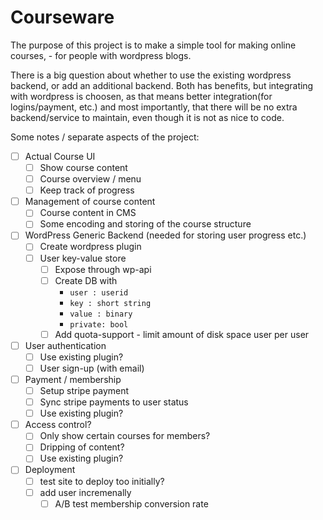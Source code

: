 # Courseware

The purpose of this project is to make a simple tool for making online courses, - for people with wordpress blogs.

There is a big question about whether to use the existing wordpress backend, or add an additional backend. Both has benefits, but integrating with wordpress is choosen, as that means better integration(for logins/payment, etc.) and most importantly, that there will be no extra backend/service to maintain, even though it is not as nice to code.

Some notes / separate aspects of the project:

- [ ] Actual Course UI
  - [ ] Show course content
  - [ ] Course overview / menu
  - [ ] Keep track of progress
- [ ] Management of course content
  - [ ] Course content in CMS
  - [ ] Some encoding and storing of the course structure
- [ ] WordPress Generic Backend  (needed for storing user progress etc.)
  - [ ] Create wordpress plugin
  - [ ] User key-value store
    - [ ] Expose through wp-api
    - [ ] Create DB with
      - `user : userid`
      - `key : short string`
      - `value : binary`
      - `private: bool`
    - [ ] Add quota-support - limit amount of disk space user per user
- [ ] User authentication 
  - [ ] Use existing plugin?
  - [ ] User sign-up (with email)
- [ ] Payment / membership
  - [ ] Setup stripe payment
  - [ ] Sync stripe payments to user status
  - [ ] Use existing plugin?
- [ ] Access control?
  - [ ] Only show certain courses for members?
  - [ ] Dripping of content?
  - [ ] Use existing plugin?
- [ ] Deployment
  - [ ] test site to deploy too initially?
  - [ ] add user incremenally
    - [ ] A/B test membership conversion rate
